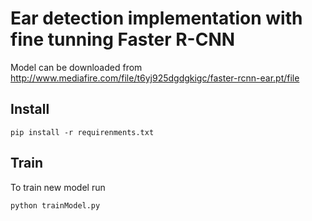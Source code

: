 # Ear detection implementation with fine tunning Faster R-CNN

Model can be downloaded from
http://www.mediafire.com/file/t6yj925dgdgkigc/faster-rcnn-ear.pt/file

## Install

```
pip install -r requirenments.txt
```

## Train

To train new model run

```
python trainModel.py
```
